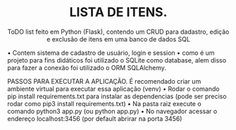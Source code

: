 <h1 align="center">LISTA DE ITENS.</h1>
<p align="center">ToDO list feito em Python (Flask), contendo um CRUD para dadastro, edição e exclusão de itens em uma banco de dados SQL</p>
  
  • Contem sistema de cadastro de usuário, login e session
  • como é um projeto para fins didáticos foi utilizado o SQLite como database, alem disso para fazer a conexão foi utilizado o ORM SQLAlchemy.

PASSOS PARA EXECUTAR A APLICAÇÃO.
É recomendado criar um ambiente virtual para executar essa aplicação (venv)
  • Rodar o comando pip install requirements.txt para instalar as dependencias (pode ser preciso rodar como pip3 install requirements.txt)
  • Na pasta raiz execute o comando python3 app.py (ou  python app.py)
  • No navegador acessar o endereço localhost:3456 (por default abrirar na porta 3456)
  

